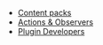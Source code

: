 - [Content packs](content-packs/)
- [Actions & Observers](actions/)
- [Plugin Developers](developers/)
